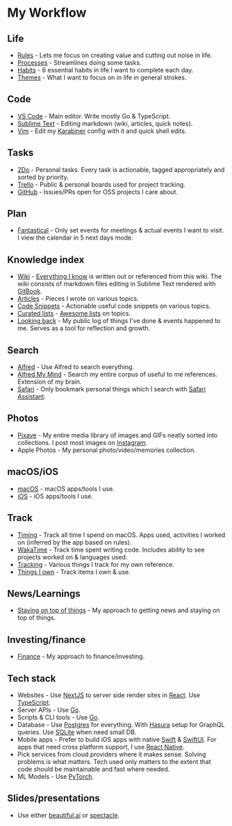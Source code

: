 # My Workflow

## Life

- [Rules](../focusing/rules.md) - Lets me focus on creating value and cutting out noise in life.
- [Processes](../focusing/processes.md) - Streamlines doing some tasks.
- [Habits](../focusing/habits.md) - 6 essential habits in life I want to complete each day.
- [Themes](../focusing/themes.md) - What I want to focus on in life in general strokes.

## Code

- [VS Code](../text-editors/vs-code/vs-code.md) - Main editor. Write mostly Go & TypeScript.
- [Sublime Text](../text-editors/sublime-text/sublime-text.md) - Editing markdown (wiki, articles, quick notes).
- [Vim](../text-editors/vim/vim.md) - Edit my [Karabiner](../macOS/apps/karabiner/karabiner.md) config with it and quick shell edits.

## Tasks

- [2Do](../macOS/apps/2do.md) - Personal tasks. Every task is actionable, tagged appropriately and sorted by priority.
- [Trello](../macOS/apps/trello.md) - Public & personal boards used for project tracking.
- [GitHub](../open-source/github/github.md) - Issues/PRs open for OSS projects I care about.

## Plan

- [Fantastical](../macOS/apps/fantastical.md) - Only set events for meetings & actual events I want to visit. I view the calendar in 5 next days mode.

## Knowledge index

- [Wiki](../readme.md) - [Everything I know](everything-I-know.md) is written out or referenced from this wiki. The wiki consists of markdown files editing in Sublime Text rendered with [GitBook](https://www.gitbook.com).
- [Articles](my-articles.md) - Pieces I wrote on various topics.
- [Code Snippets](https://code.nikitavoloboev.xyz) - Actionable useful code snippets on various topics.
- [Curated lists](https://github.com/learn-anything/curated-lists#readme) - [Awesome lists](https://github.com/sindresorhus/awesome#readme) on topics.
- [Looking back](../looking-back/looking-back.md) - My public log of things I've done & events happened to me. Serves as a tool for reflection and growth.

## Search

- [Alfred](../macOS/apps/alfred/alfred.md) - Use Alfred to search everything.
- [Alfred My Mind](https://github.com/nikitavoloboev/alfred-my-mind#readme) - Search my entire corpus of useful to me references. Extension of my brain.
- [Safari](../web/browsers/safari.md) - Only bookmark personal things which I search with [Safari Assistant](https://github.com/deanishe/alfred-safari-assistant).

## Photos

- [Pixave](../macOS/apps/pixave.md) - My entire media library of images and GIFs neatly sorted into collections. I post most images on [Instagram](https://www.instagram.com/prettiways/).
- Apple Photos - My personal photo/video/memories collection.

## macOS/iOS

- [macOS](https://github.com/nikitavoloboev/my-mac-os#readme) - macOS apps/tools I use.
- [iOS](https://github.com/nikitavoloboev/my-ios#readme) - iOS apps/tools I use.

## Track

- [Timing](../macOS/apps/timing.md) - Track all time I spend on macOS. Apps used, activities I worked on (inferred by the app based on rules).
- [WakaTime](https://wakatime.com) - Track time spent writing code. Includes ability to see projects worked on & languages used.
- [Tracking](tracking.md) - Various things I track for my own reference.
- [Things I own](things.md) - Track items I own & use.

## News/Learnings

- [Staying on top of things](../research/staying-on-top-of-things.md) - My approach to getting news and staying on top of things.

## Investing/finance

- [Finance](../economy/finance.md) - My approach to finance/investing.

## Tech stack

- Websites - Use [NextJS](https://nextjs.org/) to server side render sites in [React](https://github.com/facebook/react). Use [TypeScript](https://www.typescriptlang.org).
- Server APIs - Use [Go](https://golang.org/).
- Scripts & CLI tools - Use [Go](https://golang.org/).
- Database - Use [Postgres](https://www.postgresql.org) for everything. With [Hasura](https://hasura.io) setup for GraphQL queries. Use [SQLite](https://www.sqlite.org) when need small DB.
- Mobile apps - Prefer to build iOS apps with native [Swift](https://developer.apple.com/swift/) & [SwiftUI](https://developer.apple.com/xcode/swiftui/). For apps that need cross platform support, I use [React Native](https://facebook.github.io/react-native/).
- Pick services from cloud providers where it makes sense. Solving problems is what matters. Tech used only matters to the extent that code should be maintainable and fast where needed.
- ML Models - Use [PyTorch](https://pytorch.org).

## Slides/presentations

- Use either [beautiful.ai](https://www.beautiful.ai) or [spectacle](https://formidable.com/open-source/spectacle/).

